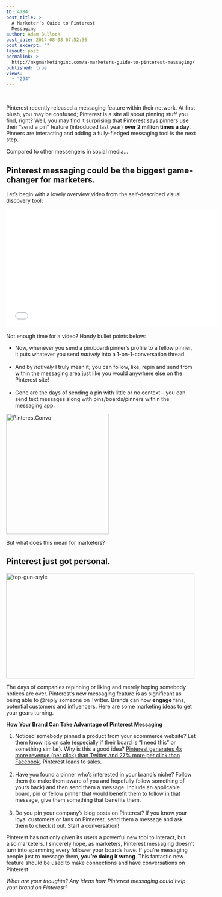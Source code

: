 ```yaml
---
ID: 4784
post_title: >
  A Marketer’s Guide to Pinterest
  Messaging
author: Adam Bullock
post_date: 2014-08-08 07:52:36
post_excerpt: ""
layout: post
permalink: >
  http://mkgmarketinginc.com/a-marketers-guide-to-pinterest-messaging/
published: true
views:
  - "294"
---
```

<br>
<p>Pinterest recently released a messaging feature within their network. At first blush, you may be confused; Pinterest is a site all about pinning stuff you find, right? Well, you may find it surprising that Pinterest says pinners use their “send a pin” feature (introduced last year) <strong>over 2 million times a day</strong>. Pinners are interacting and adding a fully-fledged messaging tool is the next step.</p>

<p>Compared to other messengers in social media...</p>

<h2>Pinterest messaging could be the biggest game-changer for marketers.</h2>

<p>Let’s begin with a lovely overview video from the self-described visual discovery tool:</p>
<!--more-->

<p><center><iframe width="560" height="315" src="//www.youtube.com/embed/w6BIchm_iQg?rel=0" frameborder="0" allowfullscreen></iframe></center></p>

<p>Not enough time for a video? Handy bullet points below:
<ul>
<li>Now, whenever you send a pin/board/pinner’s profile to a fellow pinner, it puts whatever you send <i>natively</i> into a 1-on-1-conversation thread.</li><br>
<li>And by <i>natively</i> I truly mean it; you can follow, like, repin and send from within the messaging area just like you would anywhere else on the Pinterest site!</li><br>
<li>Gone are the days of sending a pin with little or no context – you can send text messages along with pins/boards/pinners within the messaging app.</li>
</ul>
</p>

<p><a href="http://mkgmediagroup.com/wp-content/uploads/2014/08/PinterestConvo.png"><img src="http://mkgmediagroup.com/wp-content/uploads/2014/08/PinterestConvo.png" alt="PinterestConvo" width="272" height="320" class="alignnone size-full wp-image-4785" /></a></p>

<p>But what does this mean for marketers?</p>

<h2>Pinterest just got personal.</h2>

<p><a href="http://mkgmediagroup.com/wp-content/uploads/2014/08/top-gun-style.gif"><img src="http://mkgmediagroup.com/wp-content/uploads/2014/08/top-gun-style.gif" alt="top-gun-style" width="500" height="281" class="alignnone size-full wp-image-4786" /></a></p>

<p>The days of companies repinning or liking and merely hoping somebody notices are over. Pinterest’s new messaging feature is as significant as being able to @reply someone on Twitter. Brands can now <strong>engage</strong> fans, potential customers and influencers. Here are some marketing ideas to get your gears turning.</p>

<p><strong>How Your Brand Can Take Advantage of Pinterest Messaging</strong></p>

<ol>
<li>Noticed somebody pinned a product from your ecommerce website? Let them know it’s on sale (especially if their board is “I need this” or something similar). Why is this a good idea? <a href="http://www.socialmediatoday.com/content/5-pinterest-stats-consider" target="_blank">Pinterest generates 4x more revenue (per click) than Twitter and 27% more per click than Facebook</a>. Pinterest leads to sales.</li><br>
<li>Have you found a pinner who’s interested in your brand’s niche? Follow them (to make them aware of you and hopefully follow something of yours back) and then send them a message. Include an applicable board, pin or fellow pinner that would benefit them to follow in that message, give them something that benefits them.</li><br>
<li>Do you pin your company’s blog posts on Pinterest? If you know your loyal customers or fans on Pinterest, send them a message and ask them to check it out. Start a conversation!</li>
</ol>
</p>

<p>Pinterest has not only given its users a powerful new tool to interact, but also marketers. I sincerely hope, as marketers, Pinterest messaging doesn’t turn into spamming every follower your boards have. If you’re messaging people just to message them, <strong>you’re doing it wrong</strong>. This fantastic new feature should be used to make connections and have conversations on Pinterest.</p>

<p><i>What are your thoughts? Any ideas how Pinterest messaging could help your brand on Pinterest?</i></p>